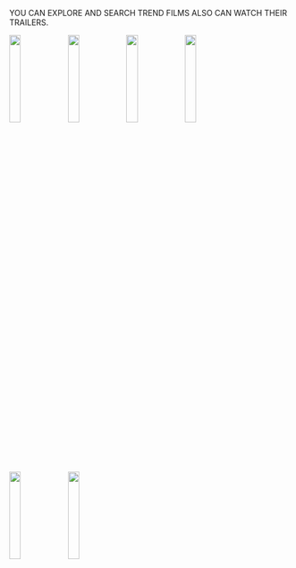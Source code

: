 YOU CAN EXPLORE AND SEARCH TREND FILMS ALSO CAN WATCH THEIR TRAILERS.

<img src="https://github.com/aliaydogdu000/Netflix_Clone_App_UiKit/assets/86653103/67b93a60-4d78-4767-aeb1-ebbb7dc82cd9" width="20%" height="20%">

<img src="https://github.com/aliaydogdu000/Netflix_Clone_App_UiKit/assets/86653103/0f08a5aa-08b2-4747-ab66-33fa4696bdc8" width="20%" height="20%">

<img src="https://github.com/aliaydogdu000/Netflix_Clone_App_UiKit/assets/86653103/47eb8087-ce61-4e54-b13f-c74f19f38b17" width="20%" height="20%">

<img src="https://github.com/aliaydogdu000/Netflix_Clone_App_UiKit/assets/86653103/f3aa4181-8917-4305-aa3f-2d9a5d4b64de" width="20%" height="20%">

<img src="https://github.com/aliaydogdu000/Netflix_Clone_App_UiKit/assets/86653103/90ff5b19-c046-4539-9cff-7cb4e5d99491" width="20%" height="20%">

<img src="https://github.com/aliaydogdu000/Netflix_Clone_App_UiKit/assets/86653103/02a95599-1052-49a3-afac-531ebcff83a4" width="20%" height="20%">
